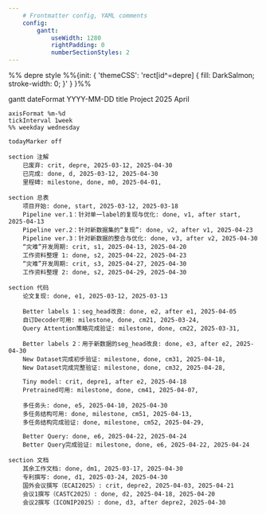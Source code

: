 ```yaml
---
    # Frontmatter config, YAML comments
    config:
        gantt:
            useWidth: 1280
            rightPadding: 0
            numberSectionStyles: 2
---
```


%% depre style
%%{init: { 'themeCSS':
'rect[id^=depre] { fill: DarkSalmon; stroke-width: 0; }'
} }%%

gantt
    dateFormat YYYY-MM-DD
    title Project 2025 April

    axisFormat %m-%d
    tickInterval 1week
    %% weekday wednesday

    todayMarker off

    section 注解
        已废弃: crit, depre, 2025-03-12, 2025-04-30
        已完成: done, d, 2025-03-12, 2025-04-30
        里程碑: milestone, done, m0, 2025-04-01, 

    section 总表
        项目开始: done, start, 2025-03-12, 2025-03-18
        Pipeline ver.1：针对单一label的复现与优化: done, v1, after start, 2025-04-13
        Pipeline ver.2：针对新数据集的“复现”: done, v2, after v1, 2025-04-23
        Pipeline ver.3：针对新数据的整合与优化: done, v3, after v2, 2025-04-30
        “灾难”开发周期: crit, s1, 2025-04-13, 2025-04-20
        工作资料整理 1: done, s2, 2025-04-22, 2025-04-23
        “灾难”开发周期: crit, s3, 2025-04-27, 2025-04-30
        工作资料整理 2: done, s2, 2025-04-29, 2025-04-30
    
    section 代码
        论文复现: done, e1, 2025-03-12, 2025-03-13
        
        Better labels 1：seg_head改良: done, e2, after e1, 2025-04-05
        自订Decoder可用: milestone, done, cm21, 2025-03-24,
        Query Attention策略完成验证: milestone, done, cm22, 2025-03-31,

        Better labels 2：用于新数据的seg_head改良: done, e3, after e2, 2025-04-30
        New Dataset完成初步验证: milestone, done, cm31, 2025-04-18,
        New Dataset完成完整验证: milestone, done, cm32, 2025-04-28,

        Tiny model: crit, depre1, after e2, 2025-04-18
        Pretrained可用: milestone, done, cm41, 2025-04-07,
        
        多任务头: done, e5, 2025-04-10, 2025-04-30
        多任务结构可用: done, milestone, cm51, 2025-04-13,
        多任务结构完成验证: done, milestone, cm52, 2025-04-29,

        Better Query: done, e6, 2025-04-22, 2025-04-24
        Better Query完成验证: milestone, done, e6, 2025-04-22, 2025-04-24
    
    section 文档
        其余工作文档: done, dm1, 2025-03-17, 2025-04-30
        专利撰写: done, d1, 2025-03-24, 2025-04-30
        国外会议撰写（ECAI2025）: crit, depre2, 2025-04-03, 2025-04-21
        会议1撰写（CASTC2025）: done, d2, 2025-04-18, 2025-04-20
        会议2撰写（ICONIP2025）: done, d3, after depre2, 2025-04-30